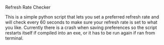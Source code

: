 Refresh Rate Checker <p>
This is a simple python script that lets you set a preferred refresh rate and will check every 60 seconds to make sure your refresh rate is set to what you like. Currently there is a crash when saving preferences so the script restarts itself if compiled into an exe, or it has to be run again if ran from terminal.

